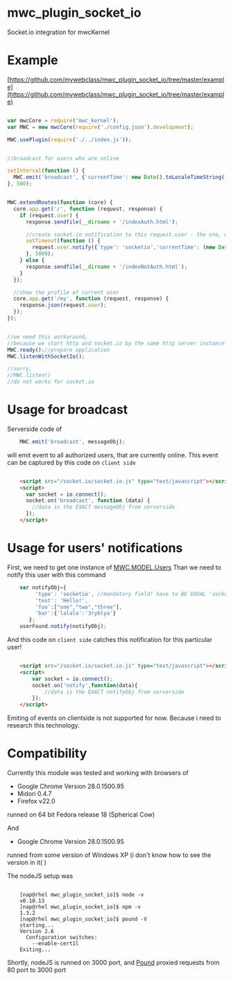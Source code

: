 mwc_plugin_socket_io
====================

Socket.io integration for mwcKernel


Example
====================
[https://github.com/mywebclass/mwc_plugin_socket_io/tree/master/example](https://github.com/mywebclass/mwc_plugin_socket_io/tree/master/example)
```javascript

var mwcCore = require('mwc_kernel');
var MWC = new mwcCore(require('./config.json').development);

MWC.usePlugin(require('./../index.js'));


//broadcast for users who are online

setInterval(function () {
  MWC.emit('broadcast', {'currentTime': new Date().toLocaleTimeString()});
}, 500);


MWC.extendRoutes(function (core) {
  core.app.get('/', function (request, response) {
    if (request.user) {
      response.sendfile(__dirname + '/indexAuth.html');

      //create socket.io notification to this request.user - the one, who currently interacts with application
      setTimeout(function () {
        request.user.notify({'type': 'socketio','currentTime': (new Date().toLocaleTimeString())});
      }, 5000);
    } else {
      response.sendfile(__dirname + '/indexNotAuth.html');
    }
  });

  //show the profile of current user
  core.app.get('/my', function (request, response) {
    response.json(request.user);
  });
});


//we need this workaround,
//because we start http and socket.io by the same http server instance on the same port
MWC.ready();//prepare application
MWC.listenWithSocketIo();

//sorry,
//MWC.listen()
//do not works for socket.io

```


Usage for broadcast
====================

Serverside code of

```javascript
    MWC.emit('broadcast', messageObj);
```

will emit event to all authorized users, that are currently online.
This event can be captured by this code on `client side`

```html

    <script src="/socket.io/socket.io.js" type="text/javascript"></script>
    <script>
      var socket = io.connect();
      socket.on('broadcast', function (data) {
        //data is the EXACT messageObj from serverside
      });
    </script>

```

Usage for users' notifications
====================

First, we need to get one instance of [MWC.MODEL.Users](https://github.com/mywebclass/mwc_kernel#the-model-of-user)
Than we need to notify this user with this command

```javascript
    var notifyObj={
         'type': 'socketio', //mandatory field! have to BE EQUAL 'socketio'
         'text': 'Hello!',
         'foo':["one","two","three"],
         'bar':{'lalala':'3ryblya'}
       };
    userFound.notify(notifyObj);
```

And this code on `client side` catches this notification for this particular user!

```html

    <script src="/socket.io/socket.io.js" type="text/javascript"></script>
    <script>
        var socket = io.connect();
        socket.on('notify',function(data){
            //data is the EXACT notifyObj from serverside
        });
    </script>


```

Emiting of events on clientside is not supported for now. Because i need to research this technology.

Compatibility
====================
Currently this module was tested and working with browsers of

 - Google Chrome Version 28.0.1500.95
 - Midori 0.4.7
 - Firefox v22.0

runned on 64 bit Fedora release 18 (Spherical Cow)

And

 - Google Chrome Version 28.0.1500.95

runned from some version of Windows XP (i don't know how to see the version in it( )

The nodeJS setup was
```shell

    [nap@rhel mwc_plugin_socket_io]$ node -v
    v0.10.13
    [nap@rhel mwc_plugin_socket_io]$ npm -v
    1.3.2
    [nap@rhel mwc_plugin_socket_io]$ pound -V
    starting...
    Version 2.6
      Configuration switches:
        --enable-cert1l
    Exiting...

```

Shortly, nodeJS is runned on 3000 port, and [Pound](http://www.apsis.ch/pound) proxied requests from 80 port to 3000 port

